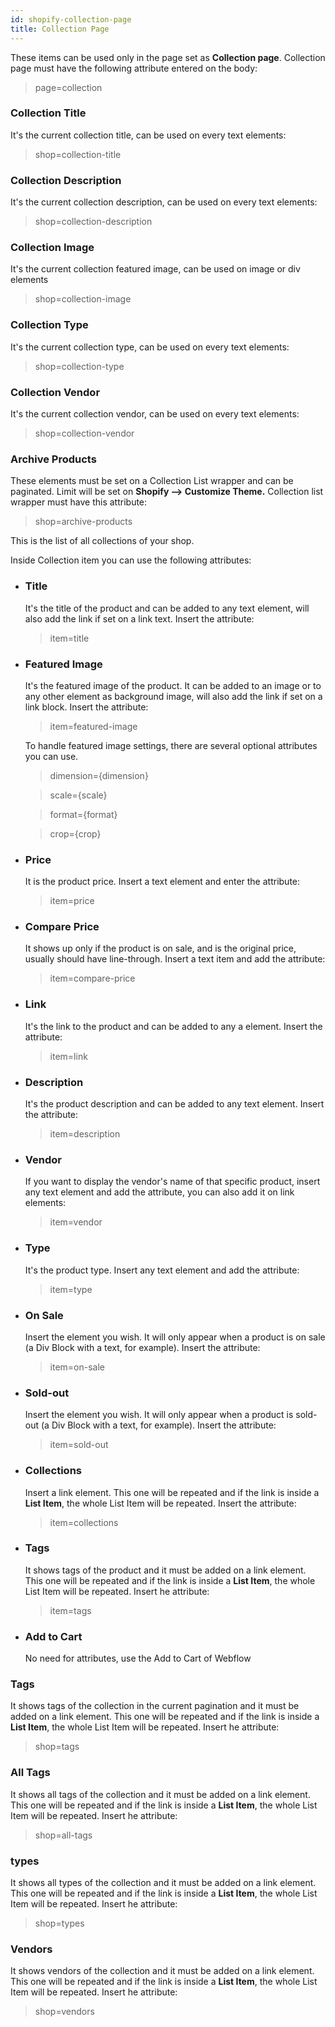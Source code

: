 ```yaml
---
id: shopify-collection-page
title: Collection Page
---
```


These items can be used only in the page set as **Collection page**.
Collection page must have the following attribute entered on the body:

> page=collection

### Collection Title

It's the current collection title, can be used on every text elements:

> shop=collection-title

### Collection Description

It's the current collection description, can be used on every text elements:

> shop=collection-description

### Collection Image

It's the current collection featured image, can be used on image or div elements

> shop=collection-image

### Collection Type

It's the current collection type, can be used on every text elements:

> shop=collection-type

### Collection Vendor

It's the current collection vendor, can be used on every text elements:

> shop=collection-vendor

### Archive Products

These elements must be set on a Collection List wrapper and can be paginated. Limit will be set on **Shopify --> Customize Theme.** Collection list wrapper must have this attribute:

> shop=archive-products

This is the list of all collections of your shop.

Inside Collection item you can use the following attributes:

- ### Title
   It's the title of the product and can be added to any text element, will also add the link if set on a link text.
   Insert the attribute:

   > item=title

- ### Featured Image
   It's the featured image of the product. It can be added to an image or to any other element as background image, will also add the link if set on a link block.
   Insert the attribute:

   > item=featured-image

   To handle featured image settings, there are several optional attributes you can use.

   > dimension={dimension}

   > scale={scale}

   > format={format}

   > crop={crop}

- ### Price
   It is the product price. Insert a text element and enter the attribute:

   > item=price

- ### Compare Price
   It shows up only if the product is on sale, and is the original price, usually should have line-through. Insert a text item and add the attribute:

   > item=compare-price

- ### Link
   It's the link to the product and can be added to any a element. Insert the attribute:

   > item=link

- ### Description
   It's the product description and can be added to any text element.
   Insert the attribute:

   > item=description

- ### Vendor
   If you want to display the vendor's name of that specific product, insert any text element and add the attribute, you can also add it on link elements:

   > item=vendor

- ### Type
   It's the product type. Insert any text element and add the attribute:

   > item=type

- ### On Sale
   Insert the element you wish. It will only appear when a product is on sale (a Div Block with a text, for example). Insert the attribute:

   > item=on-sale

- ### Sold-out
   Insert the element you wish. It will only appear when a product is sold-out (a Div Block with a text, for example). Insert the attribute:

   > item=sold-out

- ### Collections
   Insert a link element. This one will be repeated and if the link is inside a **List Item**, the whole List Item will be repeated. Insert the attribute:

   >item=collections

- ### Tags
   It shows tags of the product and it must be added on a link element. This one will be repeated and if the link is inside a **List Item**, the whole List Item will be repeated.
   Insert he attribute:

   >item=tags

- ### Add to Cart
   No need for attributes, use the Add to Cart of Webflow



### Tags
   It shows tags of the collection in the current pagination and it must be added on a link element. This one will be repeated and if the link is inside a **List Item**, the whole List Item will be repeated.
   Insert he attribute:

   >shop=tags

### All Tags
   It shows all tags of the collection and it must be added on a link element. This one will be repeated and if the link is inside a **List Item**, the whole List Item will be repeated.
   Insert he attribute:

   >shop=all-tags

### types
   It shows all types of the collection and it must be added on a link element. This one will be repeated and if the link is inside a **List Item**, the whole List Item will be repeated.
   Insert he attribute:

   >shop=types

### Vendors
   It shows vendors of the collection and it must be added on a link element. This one will be repeated and if the link is inside a **List Item**, the whole List Item will be repeated.
   Insert he attribute:

   >shop=vendors